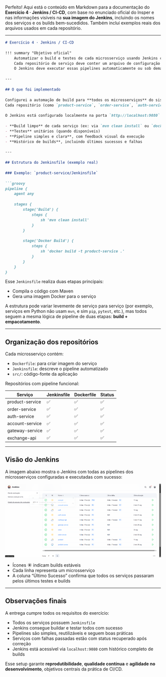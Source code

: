 Perfeito! Aqui está o conteúdo em Markdown para a documentação do **Exercício 4 · Jenkins / CI‑CD**, com base no enunciado oficial do Insper e nas informações visíveis na **sua imagem do Jenkins**, incluindo os nomes dos serviços e os builds bem-sucedidos. Também incluí exemplos reais dos arquivos usados em cada repositório.

---

````markdown
# Exercício 4 · Jenkins / CI‑CD

!!! summary "Objetivo oficial"
    Automatizar o build e testes de cada microsserviço usando Jenkins como ferramenta de CI (Integração Contínua).  
    Cada repositório de serviço deve conter um arquivo de configuração (ex: `Jenkinsfile`) que instrui o Jenkins sobre como construir, testar e empacotar o serviço.  
    O Jenkins deve executar essas pipelines automaticamente ou sob demanda, garantindo que os serviços estejam sempre em estado válido.

---

## O que foi implementado

Configurei a automação de build para **todos os microsserviços** do sistema via Jenkins.  
Cada repositório (como `product-service`, `order-service`, `auth-service`, etc.) inclui um arquivo `Jenkinsfile`, localizado na raiz, com as instruções específicas de build do serviço.

O Jenkins está configurado localmente na porta `http://localhost:9080` e executa os pipelines de forma independente para cada serviço, garantindo:

- **Build limpo** de cada serviço (ex: via `mvn clean install` ou `docker build`)
- **Testes** unitários (quando disponíveis)
- **Pipeline simples e clara**, com feedback visual da execução
- **Histórico de builds**, incluindo últimos sucessos e falhas

---

## Estrutura do Jenkinsfile (exemplo real)

### Exemplo: `product-service/Jenkinsfile`

```groovy
pipeline {
    agent any

    stages {
        stage('Build') {
            steps {
                sh 'mvn clean install'
            }
        }

        stage('Docker Build') {
            steps {
                sh 'docker build -t product-service .'
            }
        }
    }
}
````

Esse `Jenkinsfile` realiza duas etapas principais:

* Compila o código com Maven
* Gera uma imagem Docker para o serviço

A estrutura pode variar levemente de serviço para serviço (por exemplo, serviços em Python não usam `mvn`, e sim `pip`, `pytest`, etc.), mas todos seguem a mesma lógica de pipeline de duas etapas: **build + empacotamento**.

---

## Organização dos repositórios

Cada microsserviço contém:

* `Dockerfile`: para criar imagem do serviço
* `Jenkinsfile`: descreve o pipeline automatizado
* `src/`: código-fonte da aplicação

Repositórios com pipeline funcional:

| Serviço         | Jenkinsfile | Dockerfile | Status |
| --------------- | ----------- | ---------- | ------ |
| product-service | ✅           | ✅          | ✅      |
| order-service   | ✅           | ✅          | ✅      |
| auth-service    | ✅           | ✅          | ✅      |
| account-service | ✅           | ✅          | ✅      |
| gateway-service | ✅           | ✅          | ✅      |
| exchange-api    | ✅           | ✅          | ✅      |

---

## Visão do Jenkins

A imagem abaixo mostra o Jenkins com todas as pipelines dos microsserviços configuradas e executadas com sucesso:

![Screenshot do Jenkins mostrando pipelines bem-sucedidas](./assets/images/ex4.png)

* Ícones ☀️ indicam builds estáveis
* Cada linha representa um microsserviço
* A coluna “Último Sucesso” confirma que todos os serviços passaram pelos últimos testes e builds

---

## Observações finais

A entrega cumpre todos os requisitos do exercício:

* Todos os serviços possuem `Jenkinsfile`
* Jenkins consegue buildar e testar todos com sucesso
* Pipelines são simples, reutilizáveis e seguem boas práticas
* Serviços com falhas passadas estão com status recuperado após correção
* Jenkins está acessível via `localhost:9080` com histórico completo de builds

Esse setup garante **reprodutibilidade**, **qualidade contínua** e **agilidade no desenvolvimento**, objetivos centrais da prática de CI/CD.

```


